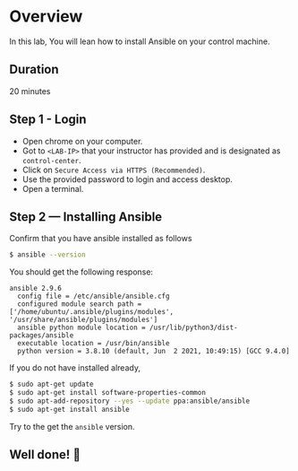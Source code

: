 <link rel='stylesheet' href='../assets/css/main.css'/>

# Overview

In this lab, You will lean how to install Ansible on your control machine.


## Duration

20 minutes

## Step 1 - Login

- Open chrome on your computer.
- Got to `<LAB-IP>` that your instructor has provided and is designated as `control-center`.
- Click on `Secure Access via HTTPS (Recommended)`.
- Use the provided password to login and access desktop.
- Open a terminal.

## Step 2 — Installing Ansible

Confirm that you have ansible installed as follows

```bash
$ ansible --version
```

You should get the following response:

```console
ansible 2.9.6
  config file = /etc/ansible/ansible.cfg
  configured module search path = ['/home/ubuntu/.ansible/plugins/modules', '/usr/share/ansible/plugins/modules']
  ansible python module location = /usr/lib/python3/dist-packages/ansible
  executable location = /usr/bin/ansible
  python version = 3.8.10 (default, Jun  2 2021, 10:49:15) [GCC 9.4.0]
```

If you do not have installed already,

```bash
$ sudo apt-get update
$ sudo apt-get install software-properties-common
$ sudo apt-add-repository --yes --update ppa:ansible/ansible
$ sudo apt-get install ansible
```

Try to the get the `ansible` version.

## Well done! 👏